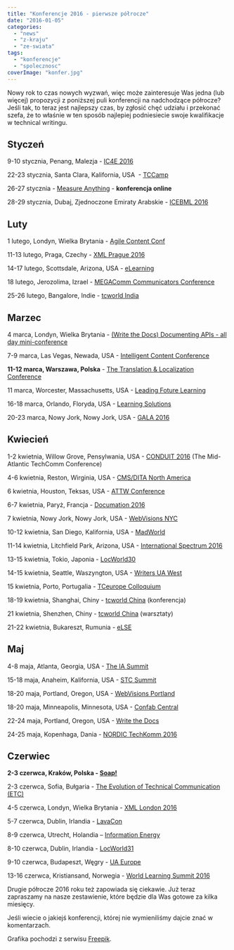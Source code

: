 ```yaml
---
title: "Konferencje 2016 - pierwsze półrocze"
date: "2016-01-05"
categories: 
  - "news"
  - "z-kraju"
  - "ze-swiata"
tags: 
  - "konferencje"
  - "spolecznosc"
coverImage: "konfer.jpg"
---
```


Nowy rok to czas nowych wyzwań, więc może zainteresuje Was jedna (lub więcej) propozycji z poniższej puli konferencji na nadchodzące półrocze? Jeśli tak, to teraz jest najlepszy czas, by zgłosić chęć udziału i przekonać szefa, że to właśnie w ten sposób najlepiej podniesiecie swoje kwalifikacje w technical writingu.

## Styczeń

9-10 stycznia, Penang, Malezja - [IC4E 2016](http://www.ic4e.net/ "IC4E")

22-23 stycznia, Santa Clara, Kalifornia, USA  - [TCCamp](http://www.tccamp.org/ "TCCamp")

26-27 stycznia - [Measure Anything](https://forum.infomanagementcenter.com/ "Measure Anything") - **konferencja online**

28-29 stycznia, Dubaj, Zjednoczone Emiraty Arabskie - [ICEBML 2016](https://www.waset.org/conference/2016/01/dubai/ICEBML "ICEBML")

## Luty

1 lutego, Londyn, Wielka Brytania - [Agile Content Conf](https://2016.agilecontentconf.com/ "Agile Content Conf")

11-13 lutego, Praga, Czechy - [XML Prague 2016](http://www.xmlprague.cz/ "XMLPrague")

14-17 lutego, Scottsdale, Arizona, USA - [eLearning](http://www.itcnetwork.org/elearning-conference.html "eLearning")

18 lutego, Jerozolima, Izrael - [MEGAComm Communicators Conference](http://www.megacomm.org/ "MEGAComm")

25-26 lutego, Bangalore, Indie - [tcworld India](http://conferences.tekom.de/tcworld-india-2016/home/ "tcworld India")

## Marzec

4 marca, Londyn, Wielka Brytania - [(Write the Docs) Documenting APIs - all day mini-conference](http://www.meetup.com/Write-The-Docs-London/events/228403383/)

7-9 marca, Las Vegas, Newada, USA - [Intelligent Content Conference](http://www.intelligentcontentconference.com/ "Intelligent Content")

**11-12 marca, Warszawa, Polska** \- [The Translation & Localization Conference](http://www.translation-conference.com/ "Translation&Localization")

11 marca, Worcester, Massachusetts, USA - [Leading Foture Learning](http://leadingfuturelearning.org/ "LFL2016")

16-18 marca, Orlando, Floryda, USA - [Learning Solutions](http://www.elearningguild.com/LSCon/content/4100/learning-solutions-2016-conference--expo--home/ "Learning Solutions")

20-23 marca, Nowy Jork, Nowy Jork, USA - [GALA 2016](https://www.gala-global.org/conference/gala-annual-conference-2016 "Gala 2016")

## Kwiecień

1-2 kwietnia, Willow Grove, Pensylwania, USA - [CONDUIT 2016](http://www.stcpmc.org/conduit-2016-2/ "Conduit") (The Mid-Atlantic TechComm Conference)

4-6 kwietnia, Reston, Wirginia, USA - [CMS/DITA North America](https://www.vasont.com/events/cm-strategies-dita-conference.html "CM Strategies/DITA")

6 kwietnia, Houston, Teksas, USA - [ATTW Conference](http://attw.org/conference "ATTW Conference")

6-7 kwietnia, Paryż, Francja - [Documation 2016](http://www.documation.fr/)

7 kwietnia, Nowy Jork, Nowy Jork, USA - [WebVisions NYC](http://www.webvisionsevent.com/new-york/ "WebVisions NYC")

10-12 kwietnia, San Diego, Kalifornia, USA - [MadWorld](http://www.madcapsoftware.com/events/madworld/ "MadWorld")

11-14 kwietnia, Litchfield Park, Arizona, USA - [International Spectrum 2016](http://www.intl-spectrum.com/Conference/Default.aspx "Spectrum 2016")

13-15 kwietnia, Tokio, Japonia - [LocWorld30](http://locworld.com/events/locworld30-tokyo-2016/ "LocWorld")

14-15 kwietnia, Seattle, Waszyngton, USA - [Writers UA West](http://west.writersua.com/)

15 kwietnia, Porto, Portugalia - [TCeurope Colloquium](http://www.tceurope.org/colloquia "TCeurope")

18-19 kwietnia, Shanghai, Chiny - [tcworld China](http://conferences.tekom.de/tcworld-china-2016/tcworld-china-2016/) (konferencja)

21 kwietnia, Shenzhen, Chiny - [tcworld China](http://conferences.tekom.de/tcworld-china-2016/tcworld-china-2016/) (warsztaty)

21-22 kwietnia, Bukareszt, Rumunia - [eLSE](http://elseconference.eu/ "eLSE")

## Maj

4-8 maja, Atlanta, Georgia, USA - [The IA Summit](http://www.iasummit.org/ "IA Summit")

15-18 maja, Anaheim, Kalifornia, USA - [STC Summit](http://summit.stc.org/ "STC Summit")

18-20 maja, Portland, Oregon, USA - [WebVisions Portland](http://www.webvisionsevent.com/portland/ "WebVisions Portland")

18-20 maja, Minneapolis, Minnesota, USA - [Confab Central](http://confabevents.com/events/central/2016 "Confab Central")

22-24 maja, Portland, Oregon, USA - [Write the Docs](http://www.writethedocs.org/conf/)

24-25 maja, Kopenhaga, Dania - [NORDIC TechKomm 2016](http://conferences.tekom.de/nordic-techkomm/nordic-techkomm-2016/)

## Czerwiec

**2-3 czerwca, Kraków, Polska - [Soap!](http://soapconf.com/)**

2-3 czerwca, Sofia, Bułgaria - [The Evolution of Technical Communication (ETC)](http://etc-conference.eu/)

4-5 czerwca, Londyn, Wielka Brytania - [XML London 2016](http://xmllondon.com/)

5-7 czerwca, Dublin, Irlandia - [LavaCon](http://lavacon.org/2016/dublin/)

8-9 czerwca, Utrecht, Holandia – [Information Energy](http://www.informationenergy.org/ien2016/ "Information Energy")

8-10 czerwca, Dublin, Irlandia - [LocWorld31](http://locworld.com/events/locworld31-dublin-2016/)

9-10 czerwca, Budapeszt, Węgry - [UA Europe](http://www.uaconference.eu/ "UA Europe")

13-16 czerwca, Kristiansand, Norwegia - [World Learning Summit 2016](http://www.futurelearninglab.org/june-13-16-2016-summit/ "WLS2016")

Drugie półrocze 2016 roku też zapowiada się ciekawie. Już teraz zapraszamy na nasze zestawienie, które będzie dla Was gotowe za kilka miesięcy.

Jeśli wiecie o jakiejś konferencji, której nie wymieniliśmy dajcie znać w komentarzach.

Grafika pochodzi z serwisu [Freepik](http://href='http://www.freepik.com/free-vector/business-conference-concept_789964.htm).
